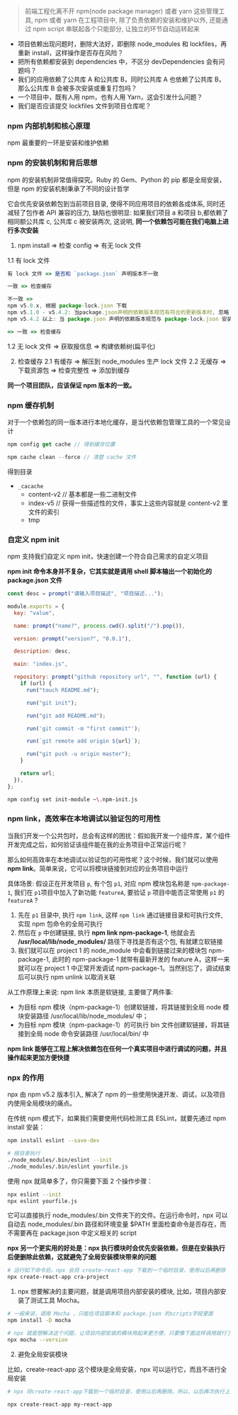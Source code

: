 > 前端工程化离不开 npm(node package manager) 或者 yarn 这些管理工具, npm 或者 yarn 在工程项目中, 除了负责依赖的安装和维护以外, 还能通过 npm script 串联起各个只能部分, 让独立的环节自动运转起来

- 项目依赖出现问题时，删除大法好，即删除 node_modules 和 lockfiles，再重新 install，这样操作是否存在风险？
- 把所有依赖都安装到 dependencies 中，不区分 devDependencies 会有问题吗？
- 我们的应用依赖了公共库 A 和公共库 B，同时公共库 A 也依赖了公共库 B，那么公共库 B 会被多次安装或重复打包吗？
- 一个项目中，既有人用 npm，也有人用 Yarn，这会引发什么问题？
- 我们是否应该提交 lockfiles 文件到项目仓库呢？

### npm 内部机制和核心原理

npm 最重要的一环是安装和维护依赖

### npm 的安装机制和背后思想

npm 的安装机制非常值得探究。Ruby 的 Gem、Python 的 pip 都是全局安装，但是 npm 的安装机制秉承了不同的设计哲学

它会优先安装依赖包到当前项目目录, 使得不同应用项目的依赖各成体系, 同时还减轻了包作者 API 兼容的压力, 缺陷也很明显: 如果我们项目 a 和项目 b,都依赖了相同额公共库 c, 公共库 c 被安装两次, 这说明, **同一个依赖包可能在我们电脑上进行多次安装**

1. npm install => 检查 config => 有无 lock 文件

1.1 有 lock 文件

```js
有 lock 文件 => 是否和 `package.json` 声明版本不一致

一致 => 检查缓存

不一致 =>
npm v5.0.x, 根据 package-lock.json 下载
npm v5.1.0 - v5.4.2: 当package.json声明的依赖版本规范有符合的更新版本时, 忽略 package-lock.json, 按照 package.json 安装, 并更新 package-lock.json
npm v5.4.2 以上: 当 package.json 声明的依赖版本规范与 package-lock.json 安装版本兼容, 则根据 lock.json 安装, 如果不兼容, 按照 package.json 安装, 并更新 package-lock.json

=> 一致 => 检查缓存
```

1.2 无 lock 文件 => 获取报信息 => 构建依赖树(扁平化)

2. 检查缓存
   2.1 有缓存 => 解压到 node_modules 生产 lock 文件
   2.2 无缓存 => 下载资源包 => 检查完整性 => 添加到缓存

**同一个项目团队，应该保证 npm 版本的一致。**

### npm 缓存机制

对于一个依赖包的同一版本进行本地化缓存，是当代依赖包管理工具的一个常见设计

```js
npm config get cache // 得到缓存位置

npm cache clean --force // 清楚 cache 文件
```

得到目录

- `_cacache`
  - content-v2 // 基本都是一些二进制文件
  - index-v5 // 获得一些描述性的文件，事实上这些内容就是 content-v2 里文件的索引
  - tmp

### 自定义 npm init

npm 支持我们自定义 npm init，快速创建一个符合自己需求的自定义项目

**npm init 命令本身并不复杂，它其实就是调用 shell 脚本输出一个初始化的 package.json 文件**

```js
const desc = prompt("请输入项目描述", "项目描述...");

module.exports = {
  key: "value",

  name: prompt("name?", process.cwd().split("/").pop()),

  version: prompt("version?", "0.0.1"),

  description: desc,

  main: "index.js",

  repository: prompt("github repository url", "", function (url) {
    if (url) {
      run("touch README.md");

      run("git init");

      run("git add README.md");

      run('git commit -m "first commit"');

      run(`git remote add origin ${url}`);

      run("git push -u origin master");
    }

    return url;
  }),
};
```

```bash
npm config set init-module ~\.npm-init.js
```

### npm link，高效率在本地调试以验证包的可用性

当我们开发一个公共包时，总会有这样的困扰：假如我开发一个组件库，某个组件开发完成之后，如何验证该组件能在我的业务项目中正常运行呢？

那么如何高效率在本地调试以验证包的可用性呢？这个时候，我们就可以使用 **npm link**。简单来说，它可以将模块链接到对应的业务项目中运行

具体场景: 假设正在开发项目 `p`, 有个包 `p1`, 对应 npm 模块包名称是 `npm-package-1`, 我们在 `p1`项目中加入了新功能 `featureA`, 要验证 `p` 项目中能否正常使用 `p1` 的 `featureA` ?

1. 先在 `p1` 目录中, 执行 `npm link`, 这样 `npm link` 通过链接目录和可执行文件, 实现 npm 包命令的全局可执行
2. 然后在 `p` 中创建链接, 执行 **npm link npm-package-1**, 他就会去 **/usr/local/lib/node_modules/** 路径下寻找是否有这个包, 有就建立软链接
3. 我们就可以在 project 1 的 node_module 中会看到链接过来的模块包 npm-package-1, 此时的 npm-package-1 就带有最新开发的 feature A，这样一来就可以在 project 1 中正常开发调试 npm-package-1。当然别忘了，调试结束后可以执行 npm unlink 以取消关联

从工作原理上来说: npm link 本质是软链接, 主要做了两件事:

- 为目标 npm 模块（npm-package-1）创建软链接，将其链接到全局 node 模块安装路径 /usr/local/lib/node_modules/ 中；
- 为目标 npm 模块（npm-package-1）的可执行 bin 文件创建软链接，将其链接到全局 node 命令安装路径 /usr/local/bin/ 中

**npm link 能够在工程上解决依赖包在任何一个真实项目中进行调试的问题，并且操作起来更加方便快捷**

### npx 的作用

npx 由 npm v5.2 版本引入, 解决了 npm 的一些使用快速开发、调试，以及项目内使用全局模块的痛点。

在传统 npm 模式下，如果我们需要使用代码检测工具 ESLint，就要先通过 npm install 安装：

```bash
npm install eslint --save-dev

# 根目录执行
./node_modules/.bin/eslint --init
./node_modules/.bin/eslint yourfile.js
```

使用 npx 就简单多了，你只需要下面 2 个操作步骤：

```bash
npx eslint --init
npx eslint yourfile.js
```

它可以直接执行 node_modules/.bin 文件夹下的文件。在运行命令时，npx 可以自动去 node_modules/.bin 路径和环境变量 $PATH 里面检查命令是否存在，而不需要再在 package.json 中定义相关的 script

**npx 另一个更实用的好处是：npx 执行模块时会优先安装依赖，但是在安装执行后便删除此依赖，这就避免了全局安装模块带来的问题**

```bash
# 运行如下命令后，npx 会将 create-react-app 下载到一个临时目录，使用以后再删除
npx create-react-app cra-project
```

1. npx 想要解决的主要问题，就是调用项目内部安装的模块, 比如，项目内部安装了测试工具 Mocha。

```bash
# 一般来说，调用 Mocha ，只能在项目脚本和 package.json 的scripts字段里面
npm install -D mocha

# npx 就是想解决这个问题，让项目内部安装的模块用起来更方便，只要像下面这样调用就行了
npx mocha --version
```

2. 避免全局安装模块

比如，create-react-app 这个模块是全局安装，npx 可以运行它，而且不进行全局安装

```bash
# npx 将create-react-app下载到一个临时目录，使用以后再删除。所以，以后再次执行上面的命令，会重新下载create-react-app

npx create-react-app my-react-app
```
